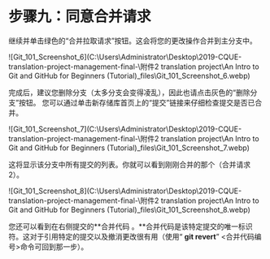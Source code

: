 # 步骤九：同意合并请求
继续并单击绿色的“合并拉取请求”按钮。这会将您的更改操作合并到主分支中。

![Git_101_Screenshot_6](C:\Users\Administrator\Desktop\2019-CQUE-translation-project-management-final-\附件2 translation project\An Intro to Git and GitHub for Beginners (Tutorial)_files\Git_101_Screenshot_6.webp)

完成后，建议您删除分支（太多分支会变得凌乱），因此也请点击灰色的“删除分支”按钮。
您可以通过单击新存储库首页上的“提交”链接来仔细检查提交是否已合并。

![Git_101_Screenshot_7](C:\Users\Administrator\Desktop\2019-CQUE-translation-project-management-final-\附件2 translation project\An Intro to Git and GitHub for Beginners (Tutorial)_files\Git_101_Screenshot_7.webp)

这将显示该分支中所有提交的列表。你就可以看到刚刚合并的那个（合并请求2）。

![Git_101_Screenshot_8](C:\Users\Administrator\Desktop\2019-CQUE-translation-project-management-final-\附件2 translation project\An Intro to Git and GitHub for Beginners (Tutorial)_files\Git_101_Screenshot_8.webp)

您还可以看到在右侧提交的**合并代码 。**合并代码是该特定提交的唯一标识符。这对于引用特定的提交以及撤消更改很有用（使用“ **git revert**”  <合并代码编号>命令可回到那一步）。


